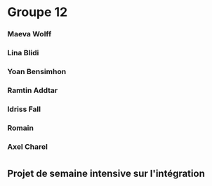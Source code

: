 # Groupe 12

### Maeva Wolff

### Lina Blidi

### Yoan Bensimhon

### Ramtin Addtar

### Idriss Fall

### Romain

### Axel Charel

#

## Projet de semaine intensive sur l'intégration

#
